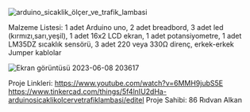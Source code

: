 ![arduino_sicaklik_ölçer_ve_trafik_lambasi](https://github.com/Ridvanalkan/Proje_Kod/assets/135137071/ce955600-d66a-4575-a781-5126b91b5618)

Malzeme Listesi:
1 adet Arduino uno,
2 adet breadbord,
3 adet led (kırmızı,sarı,yeşil),
1 adet 16x2 LCD ekran,
1 adet potansiyometre,
1 adet LM35DZ sıcaklık sensörü,
3 adet 220 veya 330Ω direnç,
erkek-erkek Jumper kablolar

![Ekran görüntüsü 2023-06-08 203617](https://github.com/Ridvanalkan/Proje_Kod/assets/135137071/5a5ece26-07b7-46f1-a6e2-5b3bb3df3472)


Proje Linkleri:
https://www.youtube.com/watch?v=6MMH9jubS5E
https://www.tinkercad.com/things/5f4lnIU2dHa-arduinosicaklikolcervetrafiklambasi/editel
Proje Sahibi: 86 Rıdvan Alkan
